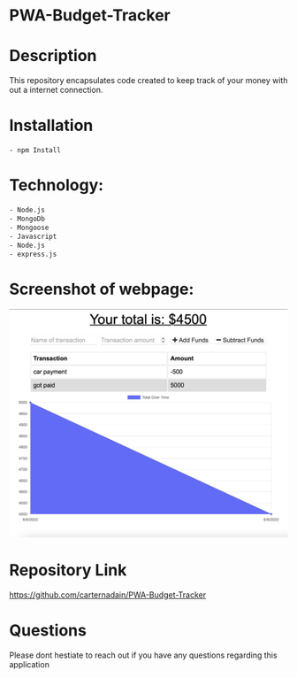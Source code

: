 # PWA-Budget-Tracker


# Description 
This repository encapsulates code created to keep track of your money with out a internet connection. 



# Installation 
```
- npm Install
```

# Technology:
```
- Node.js
- MongoDb
- Mongoose
- Javascript
- Node.js
- express.js 
```

# Screenshot of webpage:
![Screen Shot Insomnia](/images/image.png) 



# Repository Link
https://github.com/carternadain/PWA-Budget-Tracker


# Questions 
Please dont hestiate to reach out if you have any questions regarding this application 